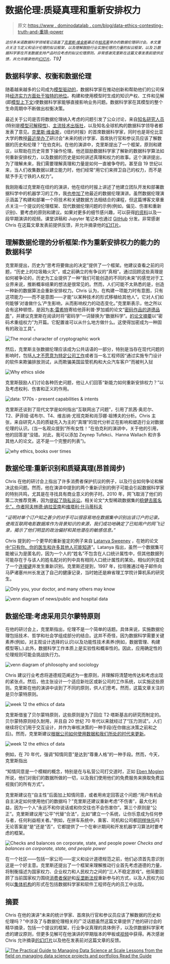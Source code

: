 # 数据伦理:质疑真理和重新安排权力

> 原文:[https://www . dominodatalab . com/blog/data-ethics-contesting-truth-and-重排-power](https://www.dominodatalab.com/blog/data-ethics-contesting-truth-and-rearranging-power)

*<small>这份多米诺数据科学领域笔记涵盖了[克里斯·维金斯](http://www.columbia.edu/~chw2/)最近在[柏克莱](https://twitter.com/fperez_org/status/1141881681172819968)举办的数据伦理研讨会。本文重点关注 1)定义和设计伦理的拟议框架，以及理解鼓励行业实施伦理的力量的拟议框架，以及 2)数据科学家在开发数据支持产品时应考虑的拟议伦理原则。非常感谢克里斯在这篇文章发表前提供反馈，并允许摘录他的[幻灯片](https://www.slideshare.net/chrishwiggins/history-and-ethics-of-data?from_action=save)。</small>T9】*

## 数据科学家、权衡和数据伦理

随着越来越多的公司成为[模型驱动的](https://blog.dominodatalab.com/model-management-era-model-driven-business/)，数据科学家在推动创新和帮助他们的公司保持[经济实力方面处于独特的地位](https://blog.dominodatalab.com/data-science-at-the-new-york-times/)。构建和使用模型时生成的知识产权、工件和见解(即[模型上下文](https://blog.dominodatalab.com/model-management-era-model-driven-business/))使数据科学家能够直接影响业务问题。数据科学家在其模型的整个生命周期中不断做出权衡决策。

最近关于公司是否将数据伦理纳入考虑的问题引发了公众讨论，来自[知名研究人员](https://ainowinstitute.org/about.html)(特别是[模型可解释性](https://blog.dominodatalab.com/tag/model-interpretability/))、[主流技术出版社](https://techcrunch.com/2019/07/12/as-ftc-cracks-down-data-ethics-is-now-a-strategic-business-weapon/)，以及知名全球机构的数据科学领导者都发表了意见。[克里斯·维金斯](http://www.columbia.edu/~chw2/)，《纽约时报》的首席数据科学家，同时也是哥伦比亚大学的教授[最近举办了](https://twitter.com/fperez_org/status/1141881681172819968)研讨会“未来的统计学家、首席执行官和参议员应该了解数据的历史和伦理？”在伯克利。在他的演讲中，克里斯提出了一个框架，原则和建议，以帮助在历史背景下操作伦理。他还鼓励数据科学家了解新的数据科学算法如何重新安排权力，以及数据的历史是如何讲述真理和权力的故事。这个演讲提出，为了理解未来，我们需要理解真理和力量是如何一直被争夺的。甚至自 19 世纪以来，当人们收集数据以建立能力时，他们经常“用它们来捍卫自己的权力，而不是赋予手无寸铁的人权力”。

我刚刚看过克里斯在纽约的演讲，他在纽约时报上讲述了他建立团队开发和部署数据科学中的机器学习的工作，我[也参加了](https://twitter.com/annkspencer/status/1144727326703284225?s=20)他最近的数据伦理演讲。虽然数据伦理演示涵盖了构建和部署一个将技术和关键数据方法相结合的课程，但这篇博客文章重点关注一个提议的伦理框架、现代数据伦理问题的示例(例如，偏见、伤害和重新识别)、要考虑的原则和建议。如果对更多的细节感兴趣，可以获得[的资料](https://www.slideshare.net/chrishwiggins/history-and-ethics-of-data)以及一段早期演讲的视频。课堂讲稿和 Jupyter 笔记本也通过 [GitHub](https://data-ppf.github.io/) 分发。非常感谢 Chris 在这篇文章发表前提供反馈，并允许摘录他的[幻灯片](https://www.slideshare.net/chrishwiggins/history-and-ethics-of-data)。

## 理解数据伦理的分析框架:作为重新安排权力的能力的数据科学

克里斯提出，历史为“思考将要做出的决定”提供了一个框架。他建议查看之前的问题，“历史上的垃圾箱火灾”，或之前确立的有争议的“真相”。通过回顾这些真理是如何被争论的，历史为工业提供了一种“我们可能创造的不同的未来”的感觉对于工业界来说，推断概率结果的想法是很常见的。然而，人们可能不太熟悉的是，创造一种新的数据算法会重新安排权力。Chris 认为，在构建一项能力时有意图，只有这项能力——而不是意图——才能“以某种技术的形式移植给其他人”。它对人们如何能够‘对谁做什么’产生影响，从而影响权力的动态变化。”克里斯表示，他之所以会有这种顿悟，是因为[本·雷希特](http://www.argmin.net/)寄给他菲利普·罗加威的论文“[密码作品的道德品质](https://web.cs.ucdavis.edu/~rogaway/papers/moral-fn.pdf)”，并建议克里斯在阅读时将“密码学”一词替换为“数据科学”。[的论文摘要](https://web.cs.ucdavis.edu/~rogaway/papers/moral-fn.pdf)以“密码术重组权力”为开篇。它配置谁可以从什么地方做什么。这使得加密成为一种固有的政治工具”。

![The moral character of cryptographic work](../Images/bb26c81c5e3296a6093142b18746f0e7.png)

然后，克里斯主张数据伦理应该成为公共话语的一部分，特别是当存在现代问题的影响时，包括[人才不愿意为特定公司工作](https://www.nytimes.com/2018/11/15/technology/jobs-facebook-computer-science-students.html)或者当一名工程师因“通过实施专门设计的软件来欺骗排放测试，从而欺骗美国监管机构和大众汽车客户”而被判入狱

![Why ethics slide](../Images/846a0af67613c560429fc92bb25d8dd5.png)

克里斯鼓励人们讨论各种历史问题，他让人们回答“新能力如何重新安排权力？”以及考虑权利、伤害和正义的作用。

![data: 1770s - present capabilities & intents](../Images/8374f68593931b19b74c8be96aaad247.png)

克里斯还谈到了现代文学是如何指出“互联网出了问题”，引用了凯茜·奥尼尔、T2、萨菲娅·诺布尔、T4、维吉纳·尤班克斯和肖莎娜·祖博夫的分析。Chris 主张，来自研究人员的质疑先入为主的“真理”的现代分析正在影响和塑造行业对数据伦理的认识。(当一名观众提到“所有女性！”在伯克利的演讲中，关于他的引用，他的回答是“没错。对此，我可以添加 Zeynep Tufekci、Hanna Wallach 和许多其他人的论文。这不是一个完整的列表”)。

![why ethics, books over times](../Images/6cb2222ec76da20a7afea9070a2b547c.png)

## 数据伦理:重新识别和质疑真理(昂首阔步)

Chris 在他的研讨会上指出了许多消费者保护抗议的例子，以及行业如何争论和解决这些问题。然而，他在演讲中提到的两个重新识别的例子可能会引起数据科学家的特别共鸣，尤其是在寻找具有商业意义的例子时。2010 年，网飞取消了他们的第二次推荐竞赛，因为[提起了隐私诉讼](https://www.wired.com/2010/03/netflix-cancels-contest/)。相关论文“大型稀疏数据集的[稳健去匿名化”，作者](https://www.cs.utexas.edu/~shmat/shmat_oak08netflix.pdf)[阿夫林德·纳拉亚南](http://randomwalker.info/)和[维塔利·什马蒂科夫](https://tech.cornell.edu/people/vitaly-shmatikov/)

*“证明对单个订户知之甚少的对手可以很容易地在数据集中识别出该订户的记录。使用互联网电影数据库作为背景知识的来源，我们成功地确定了已知用户的网飞记录，揭示了他们明显的政治偏好和其他潜在的敏感信息。”*

Chris 提到的一个更早的重新鉴定的例子来自 [Latanya Sweeney](https://en.wikipedia.org/wiki/Latanya_Sweeney) ，在她的论文[中“只有你、你的医生和许多其他人可能知道](https://techscience.org/a/2015092903/)”。Latanya 指出，虽然一个数据集可能被认为是匿名的，因为一个人的“姓名”不包含在人口统计属性中，但其他数据列可能存在于与该人的姓名配对的列中具有相同人口统计属性的某处。相似的列变成了一个[连接键](https://en.wikipedia.org/wiki/Join_(SQL)#Inner_join)并发生重新识别。克里斯还提到，1997 年，拉坦雅通过电子邮件向马萨诸塞州州长发送了自己的健康记录，当时她还是麻省理工学院计算机系的研究生。

![Only you, your doctor, and many others may know](../Images/408b232562af67c0ae85b525b635aa26.png)

![venn diagram of news/public and hospital data](../Images/d33a107e4512bf3ccc55b99c2e076ea8.png)

## 数据伦理:考虑采用贝尔蒙特原则

在他的研讨会上，克里斯指出，伦理不是一个简单的话题。具体来说，实施数据伦理包括技术、哲学和社会学组成部分的结合。这并不奇怪，因为数据科学需要关键素养(例如，对主观设计选择的认识)以及功能性技术素养(例如，数据管理、构建模型等)。).此外，数据科学工作本质上是实验性和概率性的。因此，应用确定性的伦理规则可能会挑战执行力。

![venn diagram of philosophy and sociology](../Images/c595b346b21ba2cdd1c765d255698815.png)

Chris 建议行业考虑将道德规范阐述为一套原则，并理解将清楚地传达和考虑出现的紧张点。然后，他主张设计一个适应新社区或新公司的工作系统，以实施这些原则。克里斯在他的演讲中谈到了不同的原则，供人们思考。然而，这篇文章关注的是贝尔蒙特原则。

![week 12 the ethics of data](../Images/ac1b1fbd698844fafb8be805f41fbd80.png)

克里斯借鉴了贝尔蒙特原则，这些原则是为了回应 T2·塔斯基吉的研究而制定的。贝尔蒙特原则经久耐用，并且自 20 世纪 70 年代以来就经过了“压力测试”。人们继续将它们用于交互设计，并作为审核决策的一种手段(在你做出决策之前和之后)。然而，克里斯建议[根据公司如何使用数据和我们所处的时代来更新](https://boingboing.net/2019/06/26/breaking-goodharts-law.html)。

![week 12 the ethics of data](../Images/752d9b925d95cfe099bf1d15be9eeb38.png)

例如，在 70 年代，强调“知情同意”是达到“尊重人格”的一种手段。然而，今天，克里斯指出

“知情同意是一个模糊的概念，特别是在与私营公司打交道时，正如 [Eben Moglen](https://www.softwarefreedom.org/events/2010/isoc-ny/FreedomInTheCloud-transcript.html) 所说，他们对我们的数据所做的一切，以及我们使用他们的免费服务来换取免费监视我们的所有方式”。

克里斯建议在“自主性”后面加上知情同意，或者用肯定回答这个问题:“用户有机会自主决定如何使用他们的数据吗？”克里斯还建议重新考虑“不伤害”，最大化利益，因为一个人“永远不和你说话或和你交往也不会伤害你”。第三个原则是“公正”。克里斯建议用“公平”代替“合法”，比如“建立一个系统，让你乐意成为任何参与者，任何利益相关者。”例如，在拼车系统中，乘客、司机和公司都[同样快乐](https://deardesignstudent.com/ignorance-beats-empathy-9564f1dbb2e4)吗？无论答案是“是”还是“否”，它都提供了一个在审计期间和开发机器学习算法时要考虑的框架。

![Checks and balances on corporate, state, and people power](../Images/1085cd5fafcdbe58c01d06172b349f3a.png) *Checks and balances on corporate, state, and people power*

在一个社区——包括一家公司——定义和设计道德规范之前，他们必须首先意识到这是一个好主意。克里斯还提出了一个框架来理解推动行业首先考虑道德的力量，将制衡描述为国家权力、企业权力和人民权力之间的“三人不稳定游戏”。他简要回顾了当前国家权力围绕[消费者保护](https://defusingdis.info/2019/01/23/weve-diagnosed-the-disinformation-problem-now-whats-the-prescription/)和[反垄断法规](https://www.nytimes.com/2018/09/07/technology/monopoly-antitrust-lina-khan-amazon.html)重新参与的方式，以及人民权力如何以[集体机构](https://story.californiasunday.com/tech-revolt)的形式在包括数据科学家和软件工程师在内的员工中出现。

## 摘要

Chris 在他的演讲“未来的统计学家、首席执行官和参议员应该了解数据的历史和伦理吗？”中涉及了与数据伦理相关的广泛话题虽然这篇文章提供了他的研讨会的精华摘录，包括一个提议的框架，行业争议真理的具体例子，以及供数据科学家考虑的建议原则，但更多见解可在他演讲的早期版本的甲板或[视频](https://www.youtube.com/watch?v=0suLWheVji0)中获得。再次感谢 Chris 允许摘录[的幻灯片](https://www.slideshare.net/chrishwiggins/history-and-ethics-of-data)以及他在发表前对这篇文章的反馈。

[![The Practical Guide to  Managing Data Science at Scale  Lessons from the field on managing data science projects and portfolios Read the Guide](../Images/4009b1665a905f8c4b32c9155ca0c9a7.png)](https://cta-redirect.hubspot.com/cta/redirect/6816846/4fa9500d-90e5-4182-8b71-3765859d1265)